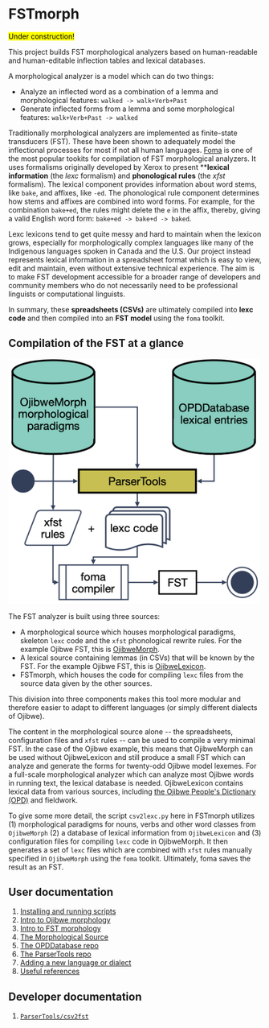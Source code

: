 # FSTmorph
<mark>Under construction!</mark>

This project builds FST morphological analyzers based on human-readable and human-editable inflection tables and lexical databases. 

A morphological analyzer is a model which can do two things:

* Analyze an inflected word as a combination of a lemma and morphological features: `walked -> walk+Verb+Past`
* Generate inflected forms from a lemma and some morphological features: `walk+Verb+Past -> walked`

Traditionally morphological analyzers are implemented as finite-state transducers (FST). These have been shown to adequately model the inflectional processes for most if not all human languages. [Foma](https://fomafst.github.io) is one of the most popular tookits for compilation of FST morphological analyzers. It uses formalisms originally developed by Xerox to present ****lexical information** (the *lexc* formalism) and **phonological rules** (the *xfst* formalism). The lexical component provides information about word stems, like `bake`, and affixes, like `-ed`. The phonological rule component determines how stems and affixes are combined into word forms. For example, for the combination `bake+ed`, the rules might delete the `e` in the affix, thereby, giving a valid English word form: `bake+ed -> bake+d -> baked`.

Lexc lexicons tend to get quite messy and hard to maintain when the lexicon grows, especially for morphologically complex languages like many of the Indigenous languages spoken in Canada and the U.S. Our project instead represents lexical information in a spreadsheet format which is easy to view, edit and maintain, even without extensive technical experience. The aim is to make FST development accessible for a broader range of developers and community members who do not necessarily need to be professional linguists or computational linguists. 

In summary, these **spreadsheets (CSVs)** are ultimately compiled into **lexc code** and then compiled into an **FST model** using the `foma` toolkit.  

## Compilation of the FST at a glance

<img src="img/flow_chart.png" width="500"/>

The FST analyzer is built using three sources:

* A morphological source which houses morphological paradigms, skeleton `lexc` code and the `xfst` phonological rewrite rules.  For the example Ojibwe FST, this is [OjibweMorph](https://github.com/ELF-Lab/OjibweMorph).
* A lexical source containing lemmas (in CSVs) that will be known by the FST.  For the example Ojibwe FST, this is [OjibweLexicon](https://github.com/ELF-Lab/OjibweLexicon).
* FSTmorph, which houses the code for compiling `lexc` files from the source data given by the other sources.

This division into three components makes this tool more modular and therefore easier to adapt to different languages (or simply different dialects of Ojibwe).  

The content in the morphological source alone -- the spreadsheets, configuration files and `xfst` rules -- can be used to compile a very minimal FST.  In the case of the Ojibwe example, this means that OjibweMorph can be used without OjibweLexicon and still produce a small FST which can analyze and generate the forms for twenty-odd Ojibwe model lexemes. For a full-scale morphological analyzer which can analyze most Ojibwe words in running text, the lexical database is needed.  OjibweLexicon contains lexical data from various sources, including [the Ojibwe People's Dictionary (OPD)](https://github.com/ELF-Lab/OjibweMorph) and fieldwork.

To give some more detail, the script `csv2lexc.py` here in FSTmorph utilizes (1) morphological paradigms for nouns, verbs and other word classes from `OjibweMorph` (2) a database of lexical information from `OjibweLexicon` and (3) configuration files for compiling `lexc` code in OjibweMorph. It then generates a set of `lexc` files which are combined with `xfst` rules manually specified in `OjibweMorph` using the `foma` toolkit. Ultimately, foma saves the result as an FST.

## User documentation

1. [Installing and running scripts](howto.md) 
2. [Intro to Ojibwe morphology](morphology.md) 
3. [Intro to FST morphology](fst.md)
4. [The Morphological Source](morphological_source.md)
5. [The OPDDatabase repo](opddatabase.md)
6. [The ParserTools repo](parsertools.md)
7. [Adding a new language or dialect](addlanguage.md)
8. [Useful references](references.md)

## Developer documentation

1. [`ParserTools/csv2fst`](https://htmlpreview.github.io/?https://github.com/ELF-Lab/ParserTools/blob/master/csv2fst/docs/csv2fst_html_docs/index.html)
